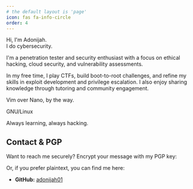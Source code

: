 ```yaml
---
# the default layout is 'page'
icon: fas fa-info-circle
order: 4
---
```

Hi, I'm Adonijah.  
I do cybersecurity.  

I'm a penetration tester and security enthusiast with a focus on ethical hacking, cloud security, and vulnerability assessments.  

In my free time, I play CTFs, build boot-to-root challenges, and refine my skills in exploit development and privilege escalation. I also enjoy sharing knowledge through tutoring and community engagement.

Vim over Nano, by the way. 

GNU/Linux

Always learning, always hacking.  

## Contact & PGP  

Want to reach me securely? Encrypt your message with my PGP key:  

Or, if you prefer plaintext, you can find me here:  
  
- **GitHub:** [adonijah01](https://github.com/adonijah01)  
